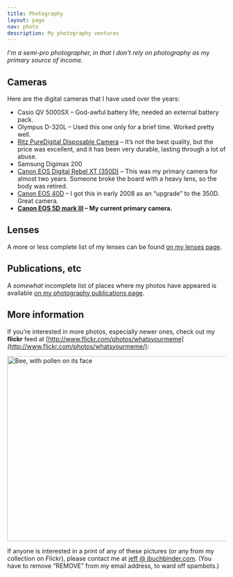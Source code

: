 ```yaml
---
title: Photography
layout: page
nav: photo
description: My photography ventures
---
```


*I'm a semi-pro photographer, in that I don't rely on photography as my primary source of income.*

## Cameras

Here are the digital cameras that I have used over the years:

*   Casio QV 5000SX – God-awful battery life; needed an external battery pack.
*   Olympus D-320L – Used this one only for a brief time. Worked pretty well.
*   [Ritz PureDigital Disposable Camera](http://www.maushammer.com/systems/dakotadigital/DakotaDigital.html) – It’s not the best quality, but the price was excellent, and it has been very durable, lasting through a lot of abuse.
*   Samsung Digimax 200
*   [Canon EOS Digital Rebel XT (350D)](http://consumer.usa.canon.com/ir/controller?act=ModelDetailAct&fcategoryid=139&modelid=11154) – This was my primary camera for almost two years. Someone broke the board with a heavy lens, so the body was retired.
*   [Canon EOS 40D](http://www.usa.canon.com/consumer/controller?act=ModelInfoAct&fcategoryid=139&modelid=15653) – I got this in early 2008 as an “upgrade” to the 350D. Great camera.
*   **[Canon EOS 5D mark III](http://www.usa.canon.com/cusa/consumer/products/cameras/slr_cameras/eos_5d_mark_iii) – My current primary camera.**

## Lenses

A more or less complete list of my lenses can be found [on my lenses page](/photo/lenses/).

## Publications, etc

A *somewhat* incomplete list of places where my photos have appeared is available [on my photography publications page](/photo/publications/).

## More information

If you’re interested in more photos, especially newer ones, check out my **flickr** feed at [http://www.flickr.com/photos/whatsyourmeme](http://www.flickr.com/photos/whatsyourmeme/):  

<a data-flickr-embed="true" data-header="true" data-footer="true" data-context="true"  href="https://www.flickr.com/photos/whatsyourmeme/6270583942/in/album-72057594075775091/" title="Bee, with pollen on its face"><img src="https://c7.staticflickr.com/7/6033/6270583942_96c15fe160_z.jpg" width="640" height="426" alt="Bee, with pollen on its face"></a><script async src="//embedr.flickr.com/assets/client-code.js" charset="utf-8"></script>
  
If anyone is interested in a print of any of these pictures (or any from my collection on Flickr), please contact me at [jeff @ jbuchbinder.com][12]. (You have to remove “REMOVE” from my email address, to ward off spambots.)

 [12]: mailto:jeff@REMOVEjbuchbinder.com
